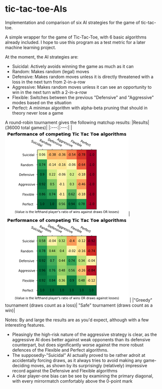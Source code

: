 # tic-tac-toe-AIs
Implementation and comparison of six AI strategies for the game of tic-tac-toe.

A simple wrapper for the game of Tic-Tac-Toe, with 6 basic algorithms already included. I hope to use this program as a test metric for a later machine learning project.

At the moment, the AI strategies are:
 - Suicidal: Actively avoids winning the game as much as it can
 - Random: Makes random (legal) moves
 - Defensive: Makes random moves unless it is directly threatened with a loss in the next turn from 2-in-a-row
 - Aggressive: Makes random moves unless it can see an opportunity to win in the next turn with a 2-in-a-row
 - Flexible: Switches between the previous "Defensive" and "Aggressive" modes based on the situation
 - Perfect: A minimax algorithm with alpha-beta pruning that should in theory never lose a game
 
 A round-robin tournament gives the following matchup results:
 |Results|(36000 total games)|
 |:---:|:---:|
 | ![Greedy](greedy_matchups.png)|![Safe](safe_matchups.png)   |
 |"Greedy" tournament (draws count as a loss)| "Safe" tournament (draws count as a win)|


Notes:
By and large the results are as you'd expect, although with a few interesting features.
 - Pleasingly the high-risk nature of the aggressive strategy is clear, as the aggressive AI does better against weak opponents than its defensive counterpart, but does significantly worse against the more robust defences of the Flexible and Perfect algorithms. 
  - The supposedly-"Suicidal" AI actually proved to be rather adroit at accidentally forcing draws, as it always tries to avoid making any game-deciding moves, as shown by its surprisingly (relatively) impressive record against the Defensive and Flexible algorithms
  - A clear player-one bias can be see by examining the primary diagonal, with every mirrormatch comfortably above the 0-point mark
